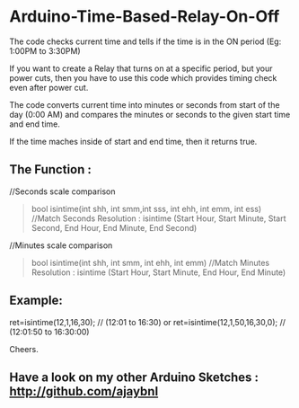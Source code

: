 # Arduino-Time-Based-Relay-On-Off
The code checks current time and tells if the time is in the ON period (Eg: 1:00PM to 3:30PM)

If you want to create a Relay that turns on at a specific period, but your power cuts, then you have to use this code which provides timing check even after power cut.

The code converts current time into minutes or seconds from start of the day (0:00 AM)
and compares the minutes or seconds to the given start time and end time.

If the time maches inside of start and end time, then it returns true.

## The Function :




//Seconds scale comparison
> bool isintime(int shh, int smm,int sss, int ehh, int emm, int ess) 
//Match Seconds Resolution : isintime (Start Hour, Start Minute, Start Second, End Hour, End Minute, End Second)




//Minutes scale comparison
> bool isintime(int shh, int smm, int ehh, int emm) 
//Match Minutes Resolution : isintime (Start Hour, Start Minute, End Hour, End Minute)


## Example:

ret=isintime(12,1,16,30);       // (12:01 to 16:30)
or
ret=isintime(12,1,50,16,30,0);  // (12:01:50 to 16:30:00)


Cheers.

## Have a look on my other Arduino Sketches : http://github.com/ajaybnl
